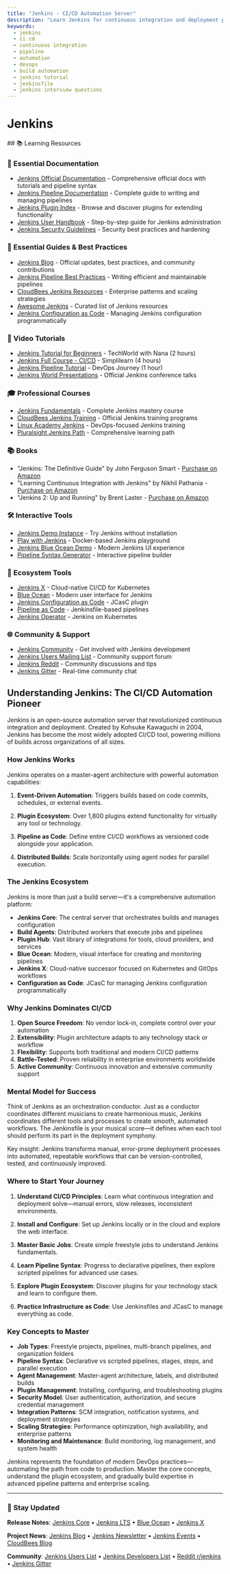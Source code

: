 ```yaml
---
title: "Jenkins - CI/CD Automation Server"
description: "Learn Jenkins for continuous integration and deployment pipelines. Master pipeline syntax, plugins, and distributed builds for DevOps interviews and automation."
keywords:
  - jenkins
  - ci cd
  - continuous integration
  - pipeline
  - automation
  - devops
  - build automation
  - jenkins tutorial
  - jenkinsfile
  - jenkins interview questions
---
```


# Jenkins

<GitHubButtons />
## 📚 Learning Resources

### 📖 Essential Documentation
- [Jenkins Official Documentation](https://www.jenkins.io/doc/) - Comprehensive official docs with tutorials and pipeline syntax
- [Jenkins Pipeline Documentation](https://www.jenkins.io/doc/book/pipeline/) - Complete guide to writing and managing pipelines
- [Jenkins Plugin Index](https://plugins.jenkins.io/) - Browse and discover plugins for extending functionality
- [Jenkins User Handbook](https://www.jenkins.io/doc/book/) - Step-by-step guide for Jenkins administration
- [Jenkins Security Guidelines](https://www.jenkins.io/doc/book/security/) - Security best practices and hardening

### 📝 Essential Guides & Best Practices
- [Jenkins Blog](https://www.jenkins.io/blog/) - Official updates, best practices, and community contributions
- [Jenkins Pipeline Best Practices](https://www.jenkins.io/doc/book/pipeline/pipeline-best-practices/) - Writing efficient and maintainable pipelines
- [CloudBees Jenkins Resources](https://www.cloudbees.com/jenkins/resources) - Enterprise patterns and scaling strategies
- [Awesome Jenkins](https://github.com/sahilsk/awesome-jenkins) - Curated list of Jenkins resources
- [Jenkins Configuration as Code](https://www.jenkins.io/projects/jcasc/) - Managing Jenkins configuration programmatically

### 🎥 Video Tutorials
- [Jenkins Tutorial for Beginners](https://www.youtube.com/watch?v=7KCS70sCoK0) - TechWorld with Nana (2 hours)
- [Jenkins Full Course - CI/CD](https://www.youtube.com/watch?v=3a8KsB5wJDE) - Simplilearn (4 hours)
- [Jenkins Pipeline Tutorial](https://www.youtube.com/watch?v=pMO26j2OUME) - DevOps Journey (1 hour)
- [Jenkins World Presentations](https://www.youtube.com/c/jenkinscicd) - Official Jenkins conference talks

### 🎓 Professional Courses
- [Jenkins Fundamentals](https://www.udemy.com/course/jenkins-from-zero-to-hero/) - Complete Jenkins mastery course
- [CloudBees Jenkins Training](https://www.cloudbees.com/jenkins/training) - Official Jenkins training programs
- [Linux Academy Jenkins](https://linuxacademy.com/course/jenkins-quick-start/) - DevOps-focused Jenkins training
- [Pluralsight Jenkins Path](https://www.pluralsight.com/paths/jenkins) - Comprehensive learning path

### 📚 Books
- "Jenkins: The Definitive Guide" by John Ferguson Smart - [Purchase on Amazon](https://www.amazon.com/Jenkins-Definitive-Guide-John-Smart/dp/1449305350)
- "Learning Continuous Integration with Jenkins" by Nikhil Pathania - [Purchase on Amazon](https://www.amazon.com/Learning-Continuous-Integration-Jenkins-Second/dp/1788479351)
- "Jenkins 2: Up and Running" by Brent Laster - [Purchase on Amazon](https://www.amazon.com/Jenkins-Up-Running-Evolve-Automate/dp/1491979593)

### 🛠️ Interactive Tools
- [Jenkins Demo Instance](https://jenkins.io/doc/tutorials/) - Try Jenkins without installation
- [Play with Jenkins](https://labs.play-with-docker.com/) - Docker-based Jenkins playground
- [Jenkins Blue Ocean Demo](https://blueocean.jenkins.io/) - Modern Jenkins UI experience
- [Pipeline Syntax Generator](https://www.jenkins.io/doc/book/pipeline/syntax/) - Interactive pipeline builder

### 🚀 Ecosystem Tools
- [Jenkins X](https://jenkins-x.io/) - Cloud-native CI/CD for Kubernetes
- [Blue Ocean](https://blueocean.jenkins.io/) - Modern user interface for Jenkins
- [Jenkins Configuration as Code](https://github.com/jenkinsci/configuration-as-code-plugin) - JCasC plugin
- [Pipeline as Code](https://www.jenkins.io/doc/book/pipeline-as-code/) - Jenkinsfile-based pipelines
- [Jenkins Operator](https://jenkinsci.github.io/kubernetes-operator/) - Jenkins on Kubernetes

### 🌐 Community & Support
- [Jenkins Community](https://www.jenkins.io/participate/) - Get involved with Jenkins development
- [Jenkins Users Mailing List](https://groups.google.com/g/jenkinsci-users) - Community support forum
- [Jenkins Reddit](https://www.reddit.com/r/jenkins/) - Community discussions and tips
- [Jenkins Gitter](https://gitter.im/jenkinsci/jenkins) - Real-time community chat

## Understanding Jenkins: The CI/CD Automation Pioneer

Jenkins is an open-source automation server that revolutionized continuous integration and deployment. Created by Kohsuke Kawaguchi in 2004, Jenkins has become the most widely adopted CI/CD tool, powering millions of builds across organizations of all sizes.

### How Jenkins Works

Jenkins operates on a master-agent architecture with powerful automation capabilities:

1. **Event-Driven Automation**: Triggers builds based on code commits, schedules, or external events.

2. **Plugin Ecosystem**: Over 1,800 plugins extend functionality for virtually any tool or technology.

3. **Pipeline as Code**: Define entire CI/CD workflows as versioned code alongside your application.

4. **Distributed Builds**: Scale horizontally using agent nodes for parallel execution.

### The Jenkins Ecosystem

Jenkins is more than just a build server—it's a comprehensive automation platform:

- **Jenkins Core**: The central server that orchestrates builds and manages configuration
- **Build Agents**: Distributed workers that execute jobs and pipelines
- **Plugin Hub**: Vast library of integrations for tools, cloud providers, and services
- **Blue Ocean**: Modern, visual interface for creating and monitoring pipelines
- **Jenkins X**: Cloud-native successor focused on Kubernetes and GitOps workflows
- **Configuration as Code**: JCasC for managing Jenkins configuration programmatically

### Why Jenkins Dominates CI/CD

1. **Open Source Freedom**: No vendor lock-in, complete control over your automation
2. **Extensibility**: Plugin architecture adapts to any technology stack or workflow
3. **Flexibility**: Supports both traditional and modern CI/CD patterns
4. **Battle-Tested**: Proven reliability in enterprise environments worldwide
5. **Active Community**: Continuous innovation and extensive community support

### Mental Model for Success

Think of Jenkins as an orchestration conductor. Just as a conductor coordinates different musicians to create harmonious music, Jenkins coordinates different tools and processes to create smooth, automated workflows. The Jenkinsfile is your musical score—it defines when each tool should perform its part in the deployment symphony.

Key insight: Jenkins transforms manual, error-prone deployment processes into automated, repeatable workflows that can be version-controlled, tested, and continuously improved.

### Where to Start Your Journey

1. **Understand CI/CD Principles**: Learn what continuous integration and deployment solve—manual errors, slow releases, inconsistent environments.

2. **Install and Configure**: Set up Jenkins locally or in the cloud and explore the web interface.

3. **Master Basic Jobs**: Create simple freestyle jobs to understand Jenkins fundamentals.

4. **Learn Pipeline Syntax**: Progress to declarative pipelines, then explore scripted pipelines for advanced use cases.

5. **Explore Plugin Ecosystem**: Discover plugins for your technology stack and learn to configure them.

6. **Practice Infrastructure as Code**: Use Jenkinsfiles and JCasC to manage everything as code.

### Key Concepts to Master

- **Job Types**: Freestyle projects, pipelines, multi-branch pipelines, and organization folders
- **Pipeline Syntax**: Declarative vs scripted pipelines, stages, steps, and parallel execution
- **Agent Management**: Master-agent architecture, labels, and distributed builds
- **Plugin Management**: Installing, configuring, and troubleshooting plugins
- **Security Model**: User authentication, authorization, and secure credential management
- **Integration Patterns**: SCM integration, notification systems, and deployment strategies
- **Scaling Strategies**: Performance optimization, high availability, and enterprise patterns
- **Monitoring and Maintenance**: Build monitoring, log management, and system health

Jenkins represents the foundation of modern DevOps practices—automating the path from code to production. Master the core concepts, understand the plugin ecosystem, and gradually build expertise in advanced pipeline patterns and enterprise scaling.

---

### 📡 Stay Updated

**Release Notes**: [Jenkins Core](https://www.jenkins.io/changelog/) • [Jenkins LTS](https://www.jenkins.io/changelog-stable/) • [Blue Ocean](https://github.com/jenkinsci/blueocean-plugin/releases) • [Jenkins X](https://github.com/jenkins-x/jx/releases)

**Project News**: [Jenkins Blog](https://www.jenkins.io/blog/) • [Jenkins Newsletter](https://www.jenkins.io/mailing-lists/) • [Jenkins Events](https://www.jenkins.io/events/) • [CloudBees Blog](https://www.cloudbees.com/blog)

**Community**: [Jenkins Users List](https://groups.google.com/g/jenkinsci-users) • [Jenkins Developers List](https://groups.google.com/g/jenkinsci-dev) • [Reddit r/jenkins](https://www.reddit.com/r/jenkins/) • [Jenkins Gitter](https://gitter.im/jenkinsci/jenkins)